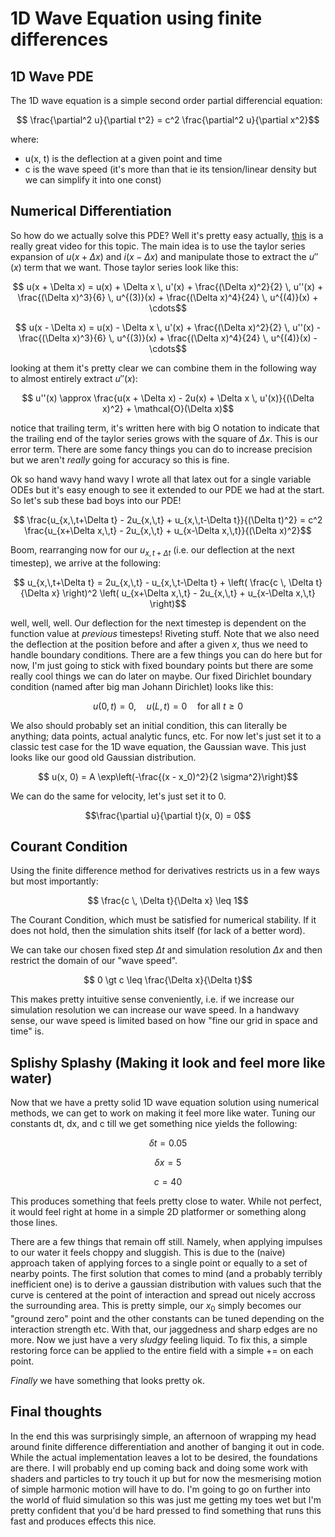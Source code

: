 # 1D Wave Equation using finite differences

## 1D Wave PDE
The 1D wave equation is a simple second order partial differencial equation:

```math
  \frac{\partial^2 u}{\partial t^2} = c^2 \frac{\partial^2 u}{\partial x^2}
```

where:
- u(x, t) is the deflection at a given point and time
- c is the wave speed (it's more than that ie its tension/linear density but we can simplify it into one const)


## Numerical Differentiation
So how do we actually solve this PDE? Well it's pretty easy actually, [this](https://www.youtube.com/watch?v=dKyqCPjhv0I) is a really great video for this topic.
The main idea is to use the taylor series expansion of $u(x + \Delta x)$ and $i(x - \Delta x)$ and manipulate those to extract the $u''(x)$ term that we want. Those taylor series look like this:
```math
  u(x + \Delta x) = u(x) + \Delta x \, u'(x) + \frac{(\Delta x)^2}{2} \, u''(x) + \frac{(\Delta x)^3}{6} \, u^{(3)}(x) + \frac{(\Delta x)^4}{24} \, u^{(4)}(x) + \cdots
```
```math
  u(x - \Delta x) = u(x) - \Delta x \, u'(x) + \frac{(\Delta x)^2}{2} \, u''(x) - \frac{(\Delta x)^3}{6} \, u^{(3)}(x) + \frac{(\Delta x)^4}{24} \, u^{(4)}(x) - \cdots
```

looking at them it's pretty clear we can combine them in the following way to almost entirely extract $u''(x)$:
```math
  u''(x) \approx \frac{u(x + \Delta x) - 2u(x) + \Delta x \, u'(x)}{(\Delta x)^2} + \mathcal{O}(\Delta x)
```
notice that trailing term, it's written here with big O notation to indicate that the trailing end of the taylor series grows with the square of $\Delta x$. This is our error term. There are some fancy things you can do to increase precision but we aren't *really* going for accuracy so this is fine.

Ok so hand wavy hand wavy I wrote all that latex out for a single variable ODEs but it's easy enough to see it extended to our PDE we had at the start. So let's sub these bad boys into our PDE!
```math
  \frac{u_{x,\,t+\Delta t} - 2u_{x,\,t} + u_{x,\,t-\Delta t}}{(\Delta t)^2}
  =
  c^2 \frac{u_{x+\Delta x,\,t} - 2u_{x,\,t} + u_{x-\Delta x,\,t}}{(\Delta x)^2}
```

Boom, rearranging now for our $u_{x,t+\Delta t}$ (i.e. our deflection at the next timestep), we arrive at the following:
```math
  u_{x,\,t+\Delta t} =
  2u_{x,\,t} - u_{x,\,t-\Delta t} +
  \left( \frac{c \, \Delta t}{\Delta x} \right)^2
  \left( u_{x+\Delta x,\,t} - 2u_{x,\,t} + u_{x-\Delta x,\,t} \right)
```
well, well, well. Our deflection for the next timestep is dependent on the function value at *previous* timesteps! Riveting stuff.
Note that we also need the deflection at the position before and after a given $x$, thus we need to handle boundary conditions. There are a few things you can do here but for now, I'm just going to stick with fixed boundary points but there are some really cool things we can do later on maybe.
Our fixed Dirichlet boundary condition (named after big man Johann Dirichlet) looks like this:
```math
  u(0, t) = 0, \quad u(L, t) = 0 \quad \text{for all } t \geq 0
```

We also should probably set an initial condition, this can literally be anything; data points, actual analytic funcs, etc. For now let's just set it to a classic test case for the 1D wave equation, the Gaussian wave. This just looks like our good old Gaussian distribution.
```math
  u(x, 0) = A \exp\left(-\frac{(x - x_0)^2}{2 \sigma^2}\right)
```
We can do the same for velocity, let's just set it to 0.
```math
\frac{\partial u}{\partial t}(x, 0) = 0
```

## Courant Condition
Using the finite difference method for derivatives restricts us in a few ways but most importantly:

```math
  \frac{c \, \Delta t}{\Delta x} \leq 1
```

The Courant Condition, which must be satisfied for numerical stability. If it does not hold, then the simulation shits itself (for lack of a better word).

We can take our chosen fixed step $\Delta t$ and simulation resolution $\Delta x$ and then restrict the domain of our "wave speed".

```math
  0 \gt c \leq \frac{\Delta x}{\Delta t}
```

This makes pretty intuitive sense conveniently, i.e. if we increase our simulation resolution we can increase our wave speed. In a handwavy sense, our wave speed is limited based on how "fine our grid in space and time" is.

## Splishy Splashy (Making it look and feel more like water)
Now that we have a pretty solid 1D wave equation solution using numerical methods, we can get to work on making it feel more like water. Tuning our constants dt, dx, and c till we get something nice yields the following:
```math
  \delta t = 0.05
```
```math
  \delta x = 5
```
```math
  c = 40
```
This produces something that feels pretty close to water. While not perfect, it would feel right at home in a simple 2D platformer or something along those lines.

There are a few things that remain off still. Namely, when applying impulses to our water it feels choppy and sluggish. This is due to the (naive) approach taken of applying forces to a single point or equally to a set of nearby points. The first solution that comes to mind (and a probably terribly inefficient one) is to derive a gaussian distribution with values such that the curve is centered at the point of interaction and spread out nicely accross the surrounding area. This is pretty simple, our $x_0$ simply becomes our "ground zero" point and the other constants can be tuned depending on the interaction strength etc. With that, our jaggedness and sharp edges are no more. Now we just have a very *sludgy* feeling liquid. To fix this, a simple restoring force can be applied to the entire field with a simple += on each point.

*Finally* we have something that looks pretty ok.

## Final thoughts
In the end this was surprisingly simple, an afternoon of wrapping my head around finite difference differentiation and another of banging it out in code. While the actual implementation leaves a lot to be desired, the foundations are there. I will probably end up coming back and doing some work with shaders and particles to try touch it up but for now the mesmerising motion of simple harmonic motion will have to do.
I'm going to go on further into the world of fluid simulation so this was just me getting my toes wet but I'm pretty confident that you'd be hard pressed to find something that runs this fast and produces effects this nice.

